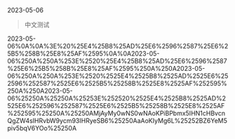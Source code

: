 2023-05-06

> 中文测试

2023-05-06%0A%0A%3E%20%25E4%25B8%25AD%25E6%2596%2587%25E6%25B5%258B%25E8%25AF%2595%0A%0A2023-05-06%250A%250A%253E%2520%25E4%25B8%25AD%25E6%2596%2587%25E6%25B5%258B%25E8%25AF%2595%250A%250A2023-05-06%250A%250A%253E%2520%2525E4%2525B8%2525AD%2525E6%252596%252587%2525E6%2525B5%25258B%2525E8%2525AF%252595%250A%250A2023-05-06%25250A%25250A%25253E%252520%2525E4%2525B8%2525AD%2525E6%252596%252587%2525E6%2525B5%25258B%2525E8%2525AF%252595%25250A%25250AMjAyMy0wNS0wNAoKPiBPbmx5IHN1cHBvcnQgZW4sIHRvbW9ycm93IHRyeSB6%25250AaAoKIyMg6L%25252BZ6YeM5piv5bqV6YOo%25250A